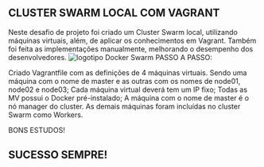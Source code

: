 ## CLUSTER SWARM LOCAL COM VAGRANT

Neste desafio de projeto foi criado um Cluster Swarm local, utilizando máquinas virtuais, além, de aplicar os conhecimentos em Vagrant. Também foi feita as implementações manualmente, melhorando o desempenho dos desenvolvedores.
<img src='https://1.bp.blogspot.com/-fZFVHAHFujY/YaW5qyCng9I/AAAAAAAAFVA/FSbYvn22zUInQqxiq-z4PWHqTX1FkmmVwCLcBGAsYHQ/s1920/dockerswarm.png' alt='logotipo Docker Swarm'>
PASSO A PASSO:

Criado Vagrantfile com as definições de 4 máquinas virtuais. Sendo uma máquina com o nome de master e as outras com os nomes de node01, node02 e node03; 
Cada máquina virtual deverá tem um IP fixo; 
Todas as MV possui o Docker pré-instalado; 
A máquina com o nome de master é o nó manager do cluster. 
As demais máquinas foram incluídas no cluster Swarm como Workers.

BONS ESTUDOS!
## SUCESSO SEMPRE!

